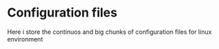 # Configuration files

Here i store the continuos and big chunks of configuration files for linux environment

